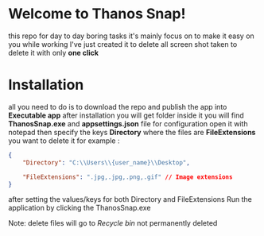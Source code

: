 # Welcome to Thanos Snap!

this repo for day to day boring tasks it's mainly focus on to make it easy on you while working
I've just created it to delete all screen shot taken to delete it with only **one click**


# Installation 

all you need to do is to download the repo and publish the app into **Executable app** 
after installation  you will get folder inside it you will find **ThanosSnap.exe** and  **appsettings.json** file for configuration open it with notepad
then specify the keys 
**Directory** where the files are 
**FileExtensions** you want to delete it
for example : 

```json
{
	"Directory": "C:\\Users\\{user_name}\\Desktop",

	"FileExtensions": ".jpg,.jpg,.png,.gif" // Image extensions
}
```
after setting the values/keys for both Directory and FileExtensions Run the application by clicking the ThanosSnap.exe

Note: delete files will go to _Recycle bin_ not permanently deleted